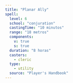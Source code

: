 ```yaml
---
title: "Planar Ally"
spell:
  level: 6
  school: "conjuration"
  castingTime: "10 minutos"
  range: "18 metros"
  components:
    v: true
    s: true
  duration: "8 horas"
  casters:
    - cleric
  type:
    - utility
  source: "Player's Handbook"
---
```

